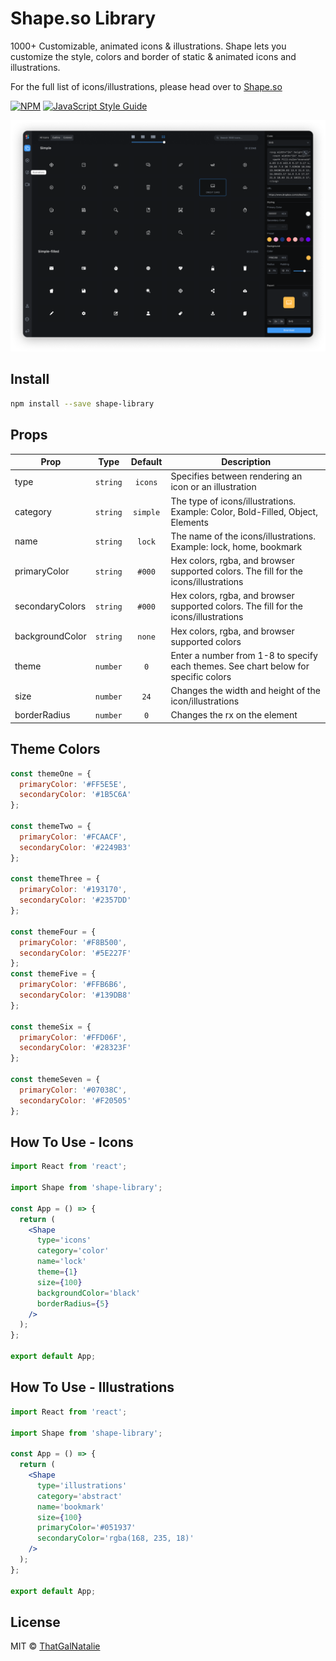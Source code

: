 # Shape.so Library

1000+ Customizable, animated icons & illustrations. Shape lets you customize the style, colors and border of static & animated icons and illustrations.

For the full list of icons/illustrations, please head over to [Shape.so](https://shape.so/)

>

[![NPM](https://img.shields.io/npm/v/shape-library.svg)](https://www.npmjs.com/package/shape-library) [![JavaScript Style Guide](https://img.shields.io/badge/code_style-standard-brightgreen.svg)](https://standardjs.com)

![Shape.so Icon Editor](iconEditor.png)

## Install

```bash
npm install --save shape-library
```

## Props

| Prop            |   Type   | Default  | Description                                                                          |
| --------------- | :------: | :------: | ------------------------------------------------------------------------------------ |
| type            | `string` | `icons`  | Specifies between rendering an icon or an illustration                               |
| category        | `string` | `simple` | The type of icons/illustrations. Example: Color, Bold-Filled, Object, Elements       |
| name            | `string` |  `lock`  | The name of the icons/illustrations. Example: lock, home, bookmark                   |
| primaryColor    | `string` |  `#000`  | Hex colors, rgba, and browser supported colors. The fill for the icons/illustrations |
| secondaryColors | `string` |  `#000`  | Hex colors, rgba, and browser supported colors. The fill for the icons/illustrations |
| backgroundColor | `string` |  `none`  | Hex colors, rgba, and browser supported colors                                       |
| theme           | `number` |   `0`    | Enter a number from 1-8 to specify each themes. See chart below for specific colors  |
| size            | `number` |   `24`   | Changes the width and height of the icon/illustrations                               |
| borderRadius    | `number` |   `0`    | Changes the rx on the <rect/> element                                                |

## Theme Colors

```js
const themeOne = {
  primaryColor: '#FF5E5E',
  secondaryColor: '#1B5C6A'
};

const themeTwo = {
  primaryColor: '#FCAACF',
  secondaryColor: '#2249B3'
};

const themeThree = {
  primaryColor: '#193170',
  secondaryColor: '#2357DD'
};

const themeFour = {
  primaryColor: '#F8B500',
  secondaryColor: '#5E227F'
};
const themeFive = {
  primaryColor: '#FFB6B6',
  secondaryColor: '#139DB8'
};

const themeSix = {
  primaryColor: '#FFD06F',
  secondaryColor: '#28323F'
};

const themeSeven = {
  primaryColor: '#07038C',
  secondaryColor: '#F20505'
};
```

## How To Use - Icons

```jsx
import React from 'react';

import Shape from 'shape-library';

const App = () => {
  return (
    <Shape
      type='icons'
      category='color'
      name='lock'
      theme={1}
      size={100}
      backgroundColor='black'
      borderRadius={5}
    />
  );
};

export default App;
```

## How To Use - Illustrations

```jsx
import React from 'react';

import Shape from 'shape-library';

const App = () => {
  return (
    <Shape
      type='illustrations'
      category='abstract'
      name='bookmark'
      size={100}
      primaryColor='#051937'
      secondaryColor='rgba(168, 235, 18)'
    />
  );
};

export default App;
```

## License

MIT © [ThatGalNatalie](https://github.com/ThatGalNatalie)
